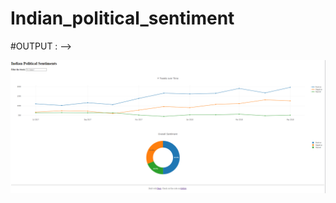 # Indian_political_sentiment

#OUTPUT : --> 

![IMAGE](https://github.com/shivam1750/Indian_political_sentiment/blob/main/Screenshot%202023-10-14%20090122.png)
